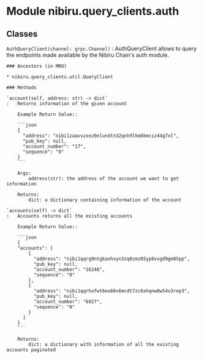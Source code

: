 Module nibiru.query_clients.auth
================================

Classes
-------

`AuthQueryClient(channel: grpc.Channel)`
:   AuthQueryClient allows to query the endpoints made available by the Nibiru Chain's auth module.

    ### Ancestors (in MRO)

    * nibiru.query_clients.util.QueryClient

    ### Methods

    `account(self, address: str) ‑> dict`
    :   Returns information of the given account

        Example Return Value::

        ```json
        {
          "address": "nibi1zaavvzxez0elundtn32qnk9lkm8kmcsz44g7xl",
          "pub_key": null,
          "account_number": "17",
          "sequence": "0"
        }
        ```

        Args:
            address(str): the address of the account we want to get information

        Returns:
            dict: a dictionary containing information of the account

    `accounts(self) ‑> dict`
    :   Accounts returns all the existing accounts

        Example Return Value::

        ```json
        {
        "accounts": [
            {
              "address": "nibi1qqrg9ntgkavhxyn3zq0zmz85yp8vxgd9gm85pp",
              "pub_key": null,
              "account_number": "16246",
              "sequence": "0"
            },
            {
              "address": "nibi1qqrhxfwt6eu66v6mcdt7zc6xhqnw0w54u3rep3",
              "pub_key": null,
              "account_number": "6927",
              "sequence": "0"
            }
          ]
        }
        ```

        Returns:
            dict: a dictionary with information of all the existing accounts paginated
